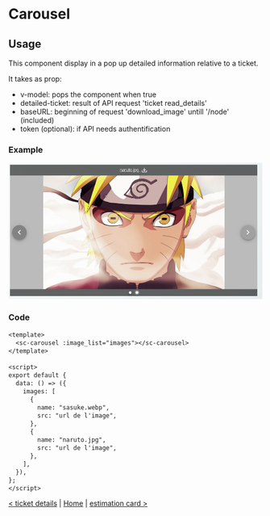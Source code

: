 # Carousel

## Usage

This component display in a pop up detailed information relative to a ticket.

It takes as prop:

- v-model: pops the component when true
- detailed-ticket: result of API request 'ticket read_details'
- baseURL: beginning of request 'download_image' untill '/node' (included)
- token (optional): if API needs authentification

### Example

![carousel](../public/docs/carousel.png)

### Code

```vue
<template>
  <sc-carousel :image_list="images"></sc-carousel>
</template>

<script>
export default {
  data: () => ({
    images: [
      {
        name: "sasuke.webp",
        src: "url de l'image",
      },
      {
        name: "naruto.jpg",
        src: "url de l'image",
      },
    ],
  }),
};
</script>
```

[< ticket details](ticket-details.md) | [Home](documentation.md) | [estimation card >](estimation-card.md)
